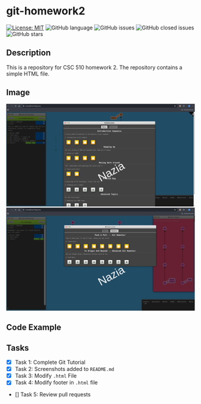 # git-homework2

<!-- Status Badge -->
[![License: MIT](https://img.shields.io/badge/License-MIT-yellow.svg)](https://choosealicense.com/licenses/mit/)
![GitHub language](https://img.shields.io/badge/Language-html-blue)
![GitHub issues](https://img.shields.io/github/issues/csc510-group11/git-homework2)
![GitHub closed issues](https://img.shields.io/github/issues-closed/csc510-group11/git-homework2)
![GitHub stars](https://img.shields.io/github/stars/csc510-group11/git-homework2)
## Description

This is a repository for CSC 510 homework 2. The repository contains a simple HTML file.

## Image
![Screenshot 1](images/ss1.png)
![Screenshot 1](images/ss2.png)

## Code Example

## Tasks

- [x] Task 1: Complete Git Tutorial
- [x] Task 2: Screenshots added to `README.md`  
- [x] Task 3: Modify `.html` File  
- [x] Task 4: Modify footer in `.html` file  
- [] Task 5: Review pull requests